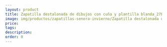 ```yaml
---
layout: product
title: Zapatilla destalonada de dibujos con cuña y plantilla blanda_27Eu
image: img/productos/zapatillas-senora-invierno/Zapatilla destalonada de dibujos con cuña y plantilla blanda_27Eu.webp
price: 
tags: 
description: 
order: 0
---
```


